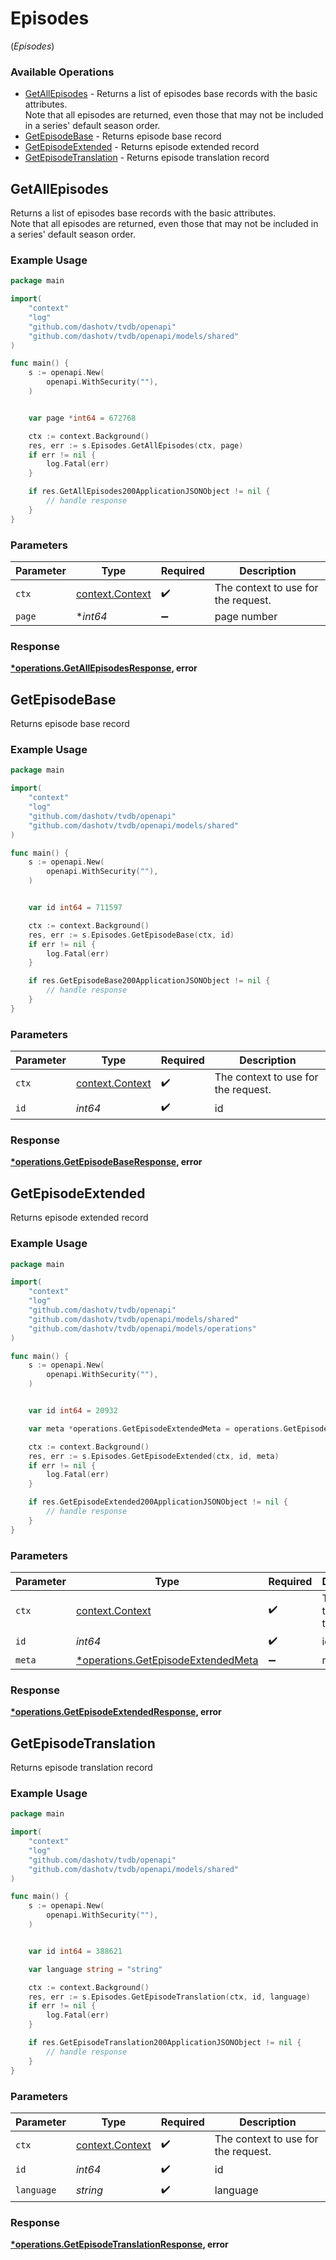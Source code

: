 # Episodes
(*Episodes*)

### Available Operations

* [GetAllEpisodes](#getallepisodes) - Returns a list of episodes base records with the basic attributes.<br> Note that all episodes are returned, even those that may not be included in a series' default season order.
* [GetEpisodeBase](#getepisodebase) - Returns episode base record
* [GetEpisodeExtended](#getepisodeextended) - Returns episode extended record
* [GetEpisodeTranslation](#getepisodetranslation) - Returns episode translation record

## GetAllEpisodes

Returns a list of episodes base records with the basic attributes.<br> Note that all episodes are returned, even those that may not be included in a series' default season order.

### Example Usage

```go
package main

import(
	"context"
	"log"
	"github.com/dashotv/tvdb/openapi"
	"github.com/dashotv/tvdb/openapi/models/shared"
)

func main() {
    s := openapi.New(
        openapi.WithSecurity(""),
    )


    var page *int64 = 672768

    ctx := context.Background()
    res, err := s.Episodes.GetAllEpisodes(ctx, page)
    if err != nil {
        log.Fatal(err)
    }

    if res.GetAllEpisodes200ApplicationJSONObject != nil {
        // handle response
    }
}
```

### Parameters

| Parameter                                             | Type                                                  | Required                                              | Description                                           |
| ----------------------------------------------------- | ----------------------------------------------------- | ----------------------------------------------------- | ----------------------------------------------------- |
| `ctx`                                                 | [context.Context](https://pkg.go.dev/context#Context) | :heavy_check_mark:                                    | The context to use for the request.                   |
| `page`                                                | **int64*                                              | :heavy_minus_sign:                                    | page number                                           |


### Response

**[*operations.GetAllEpisodesResponse](../../models/operations/getallepisodesresponse.md), error**


## GetEpisodeBase

Returns episode base record

### Example Usage

```go
package main

import(
	"context"
	"log"
	"github.com/dashotv/tvdb/openapi"
	"github.com/dashotv/tvdb/openapi/models/shared"
)

func main() {
    s := openapi.New(
        openapi.WithSecurity(""),
    )


    var id int64 = 711597

    ctx := context.Background()
    res, err := s.Episodes.GetEpisodeBase(ctx, id)
    if err != nil {
        log.Fatal(err)
    }

    if res.GetEpisodeBase200ApplicationJSONObject != nil {
        // handle response
    }
}
```

### Parameters

| Parameter                                             | Type                                                  | Required                                              | Description                                           |
| ----------------------------------------------------- | ----------------------------------------------------- | ----------------------------------------------------- | ----------------------------------------------------- |
| `ctx`                                                 | [context.Context](https://pkg.go.dev/context#Context) | :heavy_check_mark:                                    | The context to use for the request.                   |
| `id`                                                  | *int64*                                               | :heavy_check_mark:                                    | id                                                    |


### Response

**[*operations.GetEpisodeBaseResponse](../../models/operations/getepisodebaseresponse.md), error**


## GetEpisodeExtended

Returns episode extended record

### Example Usage

```go
package main

import(
	"context"
	"log"
	"github.com/dashotv/tvdb/openapi"
	"github.com/dashotv/tvdb/openapi/models/shared"
	"github.com/dashotv/tvdb/openapi/models/operations"
)

func main() {
    s := openapi.New(
        openapi.WithSecurity(""),
    )


    var id int64 = 20932

    var meta *operations.GetEpisodeExtendedMeta = operations.GetEpisodeExtendedMetaTranslations

    ctx := context.Background()
    res, err := s.Episodes.GetEpisodeExtended(ctx, id, meta)
    if err != nil {
        log.Fatal(err)
    }

    if res.GetEpisodeExtended200ApplicationJSONObject != nil {
        // handle response
    }
}
```

### Parameters

| Parameter                                                                               | Type                                                                                    | Required                                                                                | Description                                                                             | Example                                                                                 |
| --------------------------------------------------------------------------------------- | --------------------------------------------------------------------------------------- | --------------------------------------------------------------------------------------- | --------------------------------------------------------------------------------------- | --------------------------------------------------------------------------------------- |
| `ctx`                                                                                   | [context.Context](https://pkg.go.dev/context#Context)                                   | :heavy_check_mark:                                                                      | The context to use for the request.                                                     |                                                                                         |
| `id`                                                                                    | *int64*                                                                                 | :heavy_check_mark:                                                                      | id                                                                                      |                                                                                         |
| `meta`                                                                                  | [*operations.GetEpisodeExtendedMeta](../../models/operations/getepisodeextendedmeta.md) | :heavy_minus_sign:                                                                      | meta                                                                                    | translations                                                                            |


### Response

**[*operations.GetEpisodeExtendedResponse](../../models/operations/getepisodeextendedresponse.md), error**


## GetEpisodeTranslation

Returns episode translation record

### Example Usage

```go
package main

import(
	"context"
	"log"
	"github.com/dashotv/tvdb/openapi"
	"github.com/dashotv/tvdb/openapi/models/shared"
)

func main() {
    s := openapi.New(
        openapi.WithSecurity(""),
    )


    var id int64 = 388621

    var language string = "string"

    ctx := context.Background()
    res, err := s.Episodes.GetEpisodeTranslation(ctx, id, language)
    if err != nil {
        log.Fatal(err)
    }

    if res.GetEpisodeTranslation200ApplicationJSONObject != nil {
        // handle response
    }
}
```

### Parameters

| Parameter                                             | Type                                                  | Required                                              | Description                                           |
| ----------------------------------------------------- | ----------------------------------------------------- | ----------------------------------------------------- | ----------------------------------------------------- |
| `ctx`                                                 | [context.Context](https://pkg.go.dev/context#Context) | :heavy_check_mark:                                    | The context to use for the request.                   |
| `id`                                                  | *int64*                                               | :heavy_check_mark:                                    | id                                                    |
| `language`                                            | *string*                                              | :heavy_check_mark:                                    | language                                              |


### Response

**[*operations.GetEpisodeTranslationResponse](../../models/operations/getepisodetranslationresponse.md), error**

